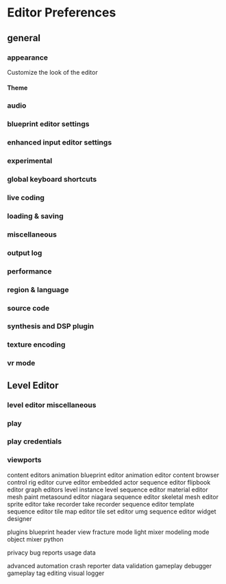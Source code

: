 # Editor Preferences

## general

### appearance

Customize the look of the editor

#### Theme

### audio

### blueprint editor settings

### enhanced input editor settings

### experimental

### global keyboard shortcuts

### live coding

### loading & saving

### miscellaneous

### output log

### performance

### region & language

### source code

### synthesis and DSP plugin

### texture encoding

### vr mode

## Level Editor

### level editor miscellaneous

### play

### play credentials

### viewports

content editors
animation blueprint editor
animation editor
content browser
control rig editor
curve editor
embedded actor sequence editor
flipbook editor
graph editors
level instance
level sequence editor
material editor
mesh paint
metasound editor
niagara sequence editor
skeletal mesh editor
sprite editor
take recorder
take recorder sequence editor
template sequence editor
tile map editor
tile set editor
umg sequence editor
widget designer

plugins
blueprint header view
fracture mode
light mixer
modeling mode object mixer
python

privacy
bug reports
usage data

advanced
automation
crash reporter
data validation
gameplay debugger
gameplay tag editing
visual logger
